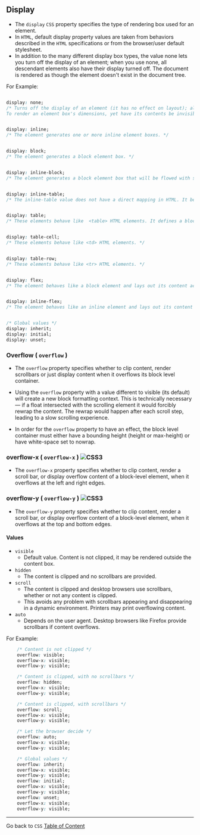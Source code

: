 ## Display

- The `display` `CSS` property specifies the type of rendering box used for an element. 
- In `HTML`, default display property values are taken from behaviors described in the `HTML` specifications or from the browser/user default stylesheet.
- In addition to the many different display box types, the value none lets you turn off the display of an element; when you use none, all descendant elements also have their display turned off. The document is rendered as though the element doesn't exist in the document tree.


For Example:

```css

display: none;
/* Turns off the display of an element (it has no effect on layout); all descendant elements also have their display turned off. The document is rendered as though the element did not exist.
To render an element box's dimensions, yet have its contents be invisible, see the visibility property. */


display: inline;
/* The element generates one or more inline element boxes. */


display: block;
/* The element generates a block element box. */


display: inline-block;
/* The element generates a block element box that will be flowed with surrounding content as if it were a single inline box (behaving much like a replaced element would) */


display: inline-table;
/* The inline-table value does not have a direct mapping in HTML. It behaves like a <table> HTML element, but as an inline box, rather than a block-level box. Inside the table box is a block-level context. */


display: table;
/* These elements behave like  <table> HTML elements. It defines a block-level box. */


display: table-cell;
/* These elements behave like <td> HTML elements. */


display: table-row;
/* These elements behave like <tr> HTML elements. */


display: flex;
/* The element behaves like a block element and lays out its content according to the flexbox model. */


display: inline-flex;
/* The element behaves like an inline element and lays out its content according to the flexbox model. */


/* Global values */
display: inherit;
display: initial;
display: unset;

```


### Overflow ( `overflow` )

- The `overflow` property specifies whether to clip content, render scrollbars or just display content when it overflows its block level container.

- Using the `overflow` property with a value different to visible (its default) will create a new block formatting context. This is technically necessary — if a float intersected with the scrolling element it would forcibly rewrap the content. The rewrap would happen after each scroll step, leading to a slow scrolling experience.

- In order for the `overflow` property to have an effect, the block level container must either have a bounding height (height or max-height) or have white-space set to nowrap.

### overflow-x ( `overflow-x` ) ![CSS3](http://i.imgur.com/kcw73gq.png)

- The `overflow-x` property specifies whether to clip content, render a scroll bar, or display overflow content of a block-level element, when it overflows at the left and right edges.

### overflow-y ( `overflow-y` ) ![CSS3](http://i.imgur.com/kcw73gq.png)

- The `overflow-y` property specifies whether to clip content, render a scroll bar, or display overflow content of a block-level element, when it overflows at the top and bottom edges.


#### Values

- `visible`
    - Default value. Content is not clipped, it may be rendered outside the content box.
- `hidden`
    - The content is clipped and no scrollbars are provided.
- `scroll`
    - The content is clipped and desktop browsers use scrollbars, whether or not any content is clipped. 
    - This avoids any problem with scrollbars appearing and disappearing in a dynamic environment. Printers may print overflowing content.
- `auto`
    - Depends on the user agent. Desktop browsers like Firefox provide scrollbars if content overflows. 


For Example:

```css
	/* Content is not clipped */
	overflow: visible;
	overflow-x: visible;
	overflow-y: visible;

	/* Content is clipped, with no scrollbars */
	overflow: hidden;
	overflow-x: visible;
	overflow-y: visible;

	/* Content is clipped, with scrollbars */
	overflow: scroll;
	overflow-x: visible;
	overflow-y: visible;

	/* Let the browser decide */
	overflow: auto;
	overflow-x: visible;
	overflow-y: visible;

	/* Global values */
	overflow: inherit;
	overflow-x: visible;
	overflow-y: visible;
	overflow: initial;
	overflow-x: visible;
	overflow-y: visible;
	overflow: unset;
	overflow-x: visible;
	overflow-y: visible;

```



----
Go back to `CSS` [Table of Content](css.md)